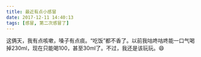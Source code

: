 ```yaml
---
title: 最近有点小感冒
date: 2017-12-11 14:40:13
tags: [感冒, 第二次感冒了]
---
```

这俩天，我有点咳嗽，嗓子有点痰。“吃饭”都不香了。以前我咕咚咕咚能一口气喝掉230ml，现在只能喝100，甚至30ml了。不过，我还是该玩玩。😄